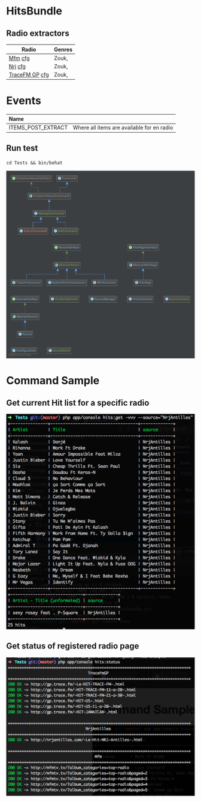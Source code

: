 HitsBundle
===============

## Radio extractors

  Radio                                | Genres
  -----------------------------------  | -------------
  [Mfm](http://mfmtv.tv) [cfg](Resources/config/radio_mfm.yml)              | Zouk, 
  [Nrj](http://nrjantilles.com) [cfg](Resources/config/radio_nrj.yml)         | Zouk, 
  [TraceFM GP](http://gp.trace.fm) [cfg](Resources/config/radio_trace.xml)      | Zouk, 

Events
======

| Name                         |                                                                                  |
|:---------------------------- |:--------------------------------------------------------------------------------:|
| ITEMS_POST_EXTRACT              | Where all items are available for en radio   |


##  Run test

    cd Tests && bin/behat

![Pseudoarchi](Resources/docs/diagram.png)

Command Sample
==============

## Get current Hit list for a specific radio

![Pseudoarchi](Resources/docs/sample_01.png)

## Get status of registered radio page

![Pseudoarchi](Resources/docs/sample_02.png)
